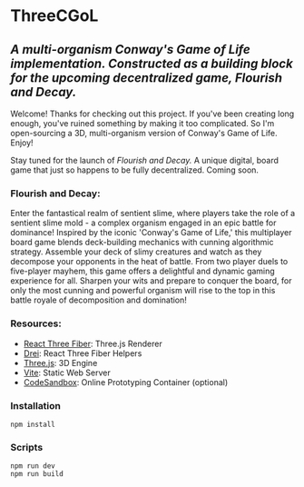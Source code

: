 # ThreeCGoL
## _A multi-organism Conway's Game of Life implementation. Constructed as a building block for the upcoming decentralized game, Flourish and Decay._

Welcome! Thanks for checking out this project. If you've been creating long enough, you've ruined something by making it too complicated. So I'm open-sourcing a 3D, multi-organism version of Conway's Game of Life. Enjoy!

Stay tuned for the launch of _Flourish and Decay._ A unique digital, board game
that just so happens to be fully decentralized. Coming soon.

### Flourish and Decay:

Enter the fantastical realm of sentient slime, where players take the role of a sentient slime mold - a complex organism engaged in an epic battle for dominance! Inspired by the iconic 'Conway's Game of Life,' this multiplayer board game blends deck-building mechanics with cunning algorithmic strategy. Assemble your deck of slimy creatures and watch as they decompose your opponents in the heat of battle. From two player duels to five-player mayhem, this game offers a delightful and dynamic gaming experience for all. Sharpen your wits and prepare to conquer the board, for only the most cunning and powerful organism will rise to the top in this battle royale of decomposition and domination!

### Resources:

- [React Three Fiber](https://docs.pmnd.rs/react-three-fiber/): Three.js Renderer
- [Drei](https://github.com/pmndrs/drei): React Three Fiber Helpers
- [Three.js](https://threejs.org/docs/index.html#manual/en/introduction/Creating-a-scene): 3D Engine
- [Vite](https://vitejs.dev/guide/): Static Web Server
- [CodeSandbox](https://codesandbox.io/docs/configuration): Online Prototyping Container (optional)

### Installation

```
npm install
```

### Scripts

```
npm run dev
npm run build
```
